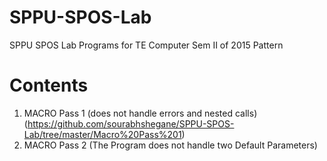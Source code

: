 # SPPU-SPOS-Lab
SPPU SPOS Lab Programs for TE Computer Sem II of 2015 Pattern

# Contents
1. MACRO Pass 1 (does not handle errors and nested calls) (https://github.com/sourabhshegane/SPPU-SPOS-Lab/tree/master/Macro%20Pass%201)
2. MACRO Pass 2 (The Program does not handle two Default Parameters)
